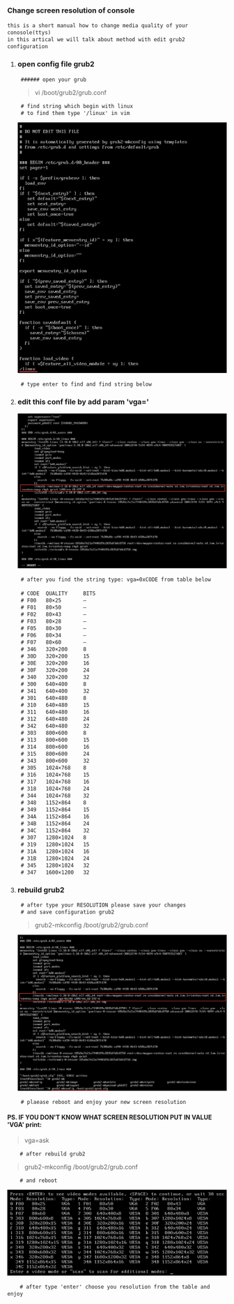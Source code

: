 ### Change screen resolution of console  

	this is a short manual how to change media quality of your conosole(ttys)  
	in this artical we will talk about method with edit grub2 configuration  

1. ### open config file grub2  

		###### open your grub  
  
	> vi /boot/grub2/grub.conf  

		# find string which begin with linux  
		# to find them type '/linux' in vim  

	![img1](./imgs/1.png)  

		# type enter to find and find string below  

2. ### edit this conf file by add param 'vga='

	![img2](./imgs/2.png)

		# after you find the string type: vga=0xCODE from table below  

		# CODE	QUALITY		BITS  
		# F00	80×25		—  
		# F01	80×50		—  
		# F02	80×43		—  
		# F03	80×28		—  
		# F05	80×30		—  
		# F06	80×34		—  
		# F07	80×60		—  
		# 346	320×200		8  
		# 30D	320×200		15    
		# 30E	320×200		16    
		# 30F	320×200		24     
		# 340	320×200		32    
		# 300	640×400		8    
		# 341	640×400		32    
		# 301	640×480		8    
		# 310	640×480		15    
		# 311	640×480		16    
		# 312	640×480		24    
		# 342	640×480		32    
		# 303	800×600		8    
		# 313	800×600		15    
		# 314	800×600		16  
		# 315	800×600		24  
		# 343	800×600		32    
		# 305	1024×768	8  
		# 316	1024×768	15  
		# 317	1024×768	16  
		# 318	1024×768	24  
		# 344	1024×768	32  
		# 348	1152×864	8  
		# 349	1152×864	15  
		# 34A	1152×864	16  
		# 34B	1152×864	24  
		# 34C	1152×864	32  
		# 307	1280×1024	8  
		# 319	1280×1024	15  
		# 31A	1280×1024	16  
		# 31B	1280×1024	24  
		# 345	1280×1024	32  
		# 347	1600×1200	32  

3. ### rebuild grub2  

		# after type your RESOLUTION please save your changes  
		# and save configuration grub2  

	> grub2-mkconfig /boot/grub2/grub.conf  

	![img3](./imgs/3.png)  

		# plaease reboot and enjoy your new screen resolution  

#### PS. IF YOU DON'T KNOW WHAT SCREEN RESOLUTION PUT IN VALUE 'VGA' print:  

> vga=ask  

		# after rebuild grub2  

> grub2-mkconfig /boot/grub2/grub.conf  

		# and reboot  

![ask](./imgs/ask.png)  

		# after type 'enter' choose you resolution from the table and enjoy  
  

	